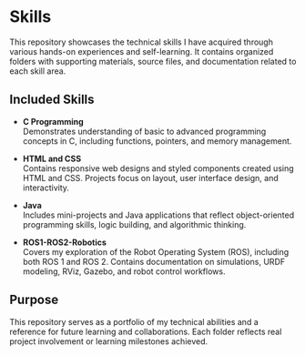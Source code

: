 # Skills

This repository showcases the technical skills I have acquired through various hands-on experiences and self-learning. It contains organized folders with supporting materials, source files, and documentation related to each skill area.

## Included Skills

- **C Programming**  
  Demonstrates understanding of basic to advanced programming concepts in C, including functions, pointers, and memory management.

- **HTML and CSS**  
  Contains responsive web designs and styled components created using HTML and CSS. Projects focus on layout, user interface design, and interactivity.

- **Java**  
  Includes mini-projects and Java applications that reflect object-oriented programming skills, logic building, and algorithmic thinking.

- **ROS1-ROS2-Robotics**  
  Covers my exploration of the Robot Operating System (ROS), including both ROS 1 and ROS 2. Contains documentation on simulations, URDF modeling, RViz, Gazebo, and robot control workflows.

## Purpose

This repository serves as a portfolio of my technical abilities and a reference for future learning and collaborations. Each folder reflects real project involvement or learning milestones achieved.
